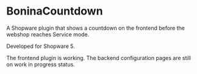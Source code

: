 # BoninaCountdown
A Shopware plugin that shows a countdown on the frontend before the webshop reaches Service mode.

Developed for Shopware 5.

The frontend plugin is working. The backend configuration pages are still on work in progress status.
